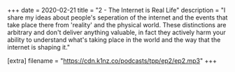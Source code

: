 +++
date = 2020-02-21
title = "2 - The Internet is Real Life"
description = "I share my ideas about people's seperation of the internet and the events that take place there from 'reality' and the physical world. These distinctions are arbitrary and don't deliver anything valuable, in fact they actively harm your ability to understand what's taking place in the world and the way that the internet is shaping it."

[extra]
filename = "https://cdn.k1nz.co/podcasts/tpp/ep2/ep2.mp3"
+++
